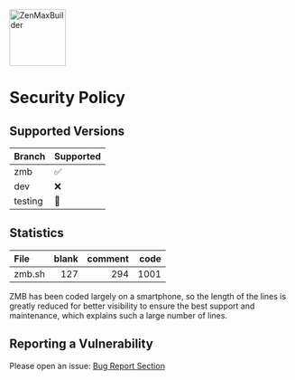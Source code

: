 <a href="https://kernel-builder.com" target="blank\_">
<img height="100" alt="ZenMaxBuilder" src="https://raw.githubusercontent.com/grm34/ZenMaxBuilder/zmb/docs/assets/images/zmb.png" />
</a>
<br>

# Security Policy

## Supported Versions

| Branch  | Supported             |
| ------- | --------------------- |
| zmb     | :white_check_mark:    |
| dev     | :x:                   |
| testing | :construction_worker: |

## Statistics

| File   | blank | comment | code |
| :----- | ----: | ------: | ---: |
| zmb.sh |   127 |     294 | 1001 |

ZMB has been coded largely on a smartphone, so the length of the lines is greatly reduced for better visibility to ensure the best support and maintenance, which explains such a large number of lines.

## Reporting a Vulnerability

Please open an issue: [Bug Report Section](https://github.com/grm34/ZenMaxBuilder/issues/new/choose)
